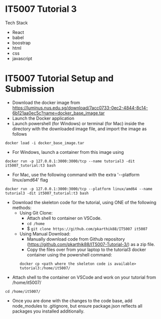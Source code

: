 # IT5007 Tutorial 3

Tech Stack

- React
- babel
- boostrap
- html
- css
- javascript

# IT5007 Tutorial Setup and Submission

- Download the docker image from https://luminus.nus.edu.sg/download/7acc0733-0ec2-4844-8c14-6b121aa0ec5c?name=docker_base_image.tar
- Launch the Docker application
- Launch powershell (for Windows) or terminal (for Mac) inside the directory with the downloaded image file, and import the image as follows

```
docker load -i docker_base_image.tar
```

- For Windows, launch a container from this image using

```
docker run -p 127.0.0.1:3000:3000/tcp --name tutorial3 -dit it5007_tutorial:t3 bash
```

- For Mac, use the following command with the extra '--platform linux/amd64' flag

```
docker run -p 127.0.0.1:3000:3000/tcp --platform linux/amd64 --name tutorial3 -dit it5007_tutorial:t3 bash
```

- Download the skeleton code for the tutorial, using ONE of the following methods:
  - Using Git Clone:
    - Attach shell to container on VSCode.
    - `cd /home`
    - $ `git clone https://github.com/pkarthik88/IT5007 it5007`
  - Using Manual Download:
    - Manually download code from Github repository (https://github.com/pkarthik88/IT5007-Tutorial-3/) as a zip file.
    - Copy the files over from your laptop to the tutorial3 docker container using the powershell command:
    ```
    docker cp <path where the skeleton code is available> tutorial3:/home/it5007/
    ```
- Attach shell to the container on VSCode and work on your tutorial from /home/it5007/

```
cd /home/it5007/
```

- Once you are done with the changes to the code base, add node_modules to .gitignore, but ensure package.json reflects all packages you installed additionally.
